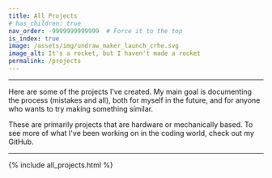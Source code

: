 ```yaml
---
title: All Projects
# has_children: true
nav_order: -9999999999999  # Force it to the top
is_index: true
image: /assets/img/undraw_maker_launch_crhe.svg
image_alt: It's a rocket, but I haven't made a rocket
permalink: /projects
---
```


---

Here are some of the projects I've created. My main goal is documenting the process (mistakes and all), both for myself in the future, and for anyone who wants to try making something similar.

These are primarily projects that are hardware or mechanically based. To see more of what I've been working on in the coding world, check out my GitHub.

---

{% include all_projects.html %}